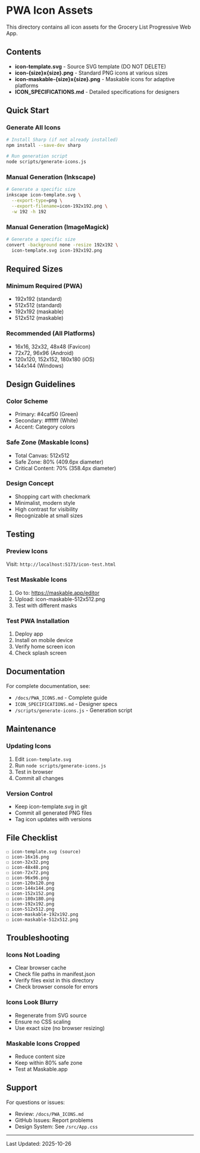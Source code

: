 # PWA Icon Assets

This directory contains all icon assets for the Grocery List Progressive Web App.

## Contents

- **icon-template.svg** - Source SVG template (DO NOT DELETE)
- **icon-{size}x{size}.png** - Standard PNG icons at various sizes
- **icon-maskable-{size}x{size}.png** - Maskable icons for adaptive platforms
- **ICON_SPECIFICATIONS.md** - Detailed specifications for designers

## Quick Start

### Generate All Icons

```bash
# Install Sharp (if not already installed)
npm install --save-dev sharp

# Run generation script
node scripts/generate-icons.js
```

### Manual Generation (Inkscape)

```bash
# Generate a specific size
inkscape icon-template.svg \
  --export-type=png \
  --export-filename=icon-192x192.png \
  -w 192 -h 192
```

### Manual Generation (ImageMagick)

```bash
# Generate a specific size
convert -background none -resize 192x192 \
  icon-template.svg icon-192x192.png
```

## Required Sizes

### Minimum Required (PWA)
- 192x192 (standard)
- 512x512 (standard)
- 192x192 (maskable)
- 512x512 (maskable)

### Recommended (All Platforms)
- 16x16, 32x32, 48x48 (Favicon)
- 72x72, 96x96 (Android)
- 120x120, 152x152, 180x180 (iOS)
- 144x144 (Windows)

## Design Guidelines

### Color Scheme
- Primary: #4caf50 (Green)
- Secondary: #ffffff (White)
- Accent: Category colors

### Safe Zone (Maskable Icons)
- Total Canvas: 512x512
- Safe Zone: 80% (409.6px diameter)
- Critical Content: 70% (358.4px diameter)

### Design Concept
- Shopping cart with checkmark
- Minimalist, modern style
- High contrast for visibility
- Recognizable at small sizes

## Testing

### Preview Icons
Visit: `http://localhost:5173/icon-test.html`

### Test Maskable Icons
1. Go to: https://maskable.app/editor
2. Upload: icon-maskable-512x512.png
3. Test with different masks

### Test PWA Installation
1. Deploy app
2. Install on mobile device
3. Verify home screen icon
4. Check splash screen

## Documentation

For complete documentation, see:
- `/docs/PWA_ICONS.md` - Complete guide
- `ICON_SPECIFICATIONS.md` - Designer specs
- `/scripts/generate-icons.js` - Generation script

## Maintenance

### Updating Icons
1. Edit `icon-template.svg`
2. Run `node scripts/generate-icons.js`
3. Test in browser
4. Commit all changes

### Version Control
- Keep icon-template.svg in git
- Commit all generated PNG files
- Tag icon updates with versions

## File Checklist

```
☐ icon-template.svg (source)
☐ icon-16x16.png
☐ icon-32x32.png
☐ icon-48x48.png
☐ icon-72x72.png
☐ icon-96x96.png
☐ icon-120x120.png
☐ icon-144x144.png
☐ icon-152x152.png
☐ icon-180x180.png
☐ icon-192x192.png
☐ icon-512x512.png
☐ icon-maskable-192x192.png
☐ icon-maskable-512x512.png
```

## Troubleshooting

### Icons Not Loading
- Clear browser cache
- Check file paths in manifest.json
- Verify files exist in this directory
- Check browser console for errors

### Icons Look Blurry
- Regenerate from SVG source
- Ensure no CSS scaling
- Use exact size (no browser resizing)

### Maskable Icons Cropped
- Reduce content size
- Keep within 80% safe zone
- Test at Maskable.app

## Support

For questions or issues:
- Review: `/docs/PWA_ICONS.md`
- GitHub Issues: Report problems
- Design System: See `/src/App.css`

---

Last Updated: 2025-10-26
